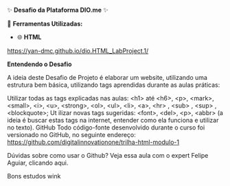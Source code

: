 ✨ **Desafio da Plataforma DIO.me** ✨

📌 **Ferramentas Utilizadas:**
- 🌐 **HTML**  

https://yan-dmc.github.io/dio.HTML_LabProject.1/

**Entendendo o Desafio**
 
A ideia deste Desafio de Projeto é elaborar um website, utilizando uma estrutura bem básica, utilizando tags aprendidas durante as aulas práticas:
 
Utilizar todas as tags explicadas nas aulas: &lt;h1&gt; até &lt;h6&gt;, &lt;p&gt;, &lt;mark&gt;, &lt;small&gt;, &lt;i&gt;, &lt;u&gt;, &lt;strong&gt;, &lt;ol&gt;, &lt;ul&gt;, &lt;li&gt;, &lt;a&gt;,  &lt;hr&gt; ,  &lt;sub&gt; , &lt;sup&gt; , &lt;blockquote&gt;;
Ut ilizar novas tags sugeridas: &lt;font&gt;, &lt;del&gt;, &lt;p&gt;, &lt;abbr&gt; (a ideia é buscar estas tags na internet, entender como ela funciona e utilizar no texto).
GitHub
Todo código-fonte desenvolvido durante o curso foi versionado no GitHub, no seguinte endereço:
https://github.com/digitalinnovationone/trilha-html-modulo-1
 
Dúvidas sobre como usar o Github?
Veja essa aula com o expert Felipe Aguiar, clicando aqui.
 
Bons estudos wink
 
